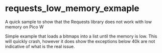 # requests_low_memory_exmaple
A quick sample to show that the Requests library does not work with low memory on Pico W


Simple example that loads a bitmaps into a list until the memory is low. This will quickly crash, however it does show the exceptions below 40k are not indicative of what is the real issue. 

